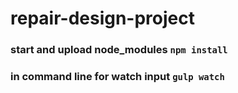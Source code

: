 # repair-design-project

### start and upload node_modules ```npm install```
### in command line for watch input ```gulp watch```